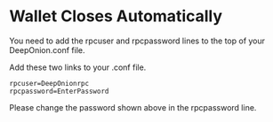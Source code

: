 # Wallet Closes Automatically

You need to add the rpcuser and rpcpassword lines to the top of your DeepOnion.conf file.

Add these two links to your .conf file.

```text
rpcuser=DeepOnionrpc
rpcpassword=EnterPassword
```

Please change the password shown above in the rpcpassword line.

